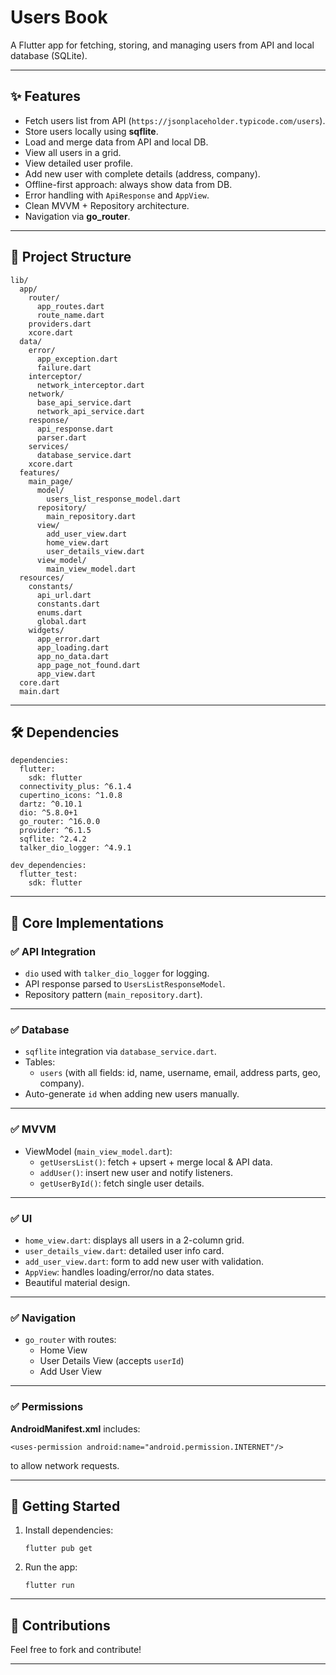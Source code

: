# Users Book

A Flutter app for fetching, storing, and managing users from API and local database (SQLite).

---

## ✨ Features

- Fetch users list from API (`https://jsonplaceholder.typicode.com/users`).
- Store users locally using **sqflite**.
- Load and merge data from API and local DB.
- View all users in a grid.
- View detailed user profile.
- Add new user with complete details (address, company).
- Offline-first approach: always show data from DB.
- Error handling with `ApiResponse` and `AppView`.
- Clean MVVM + Repository architecture.
- Navigation via **go_router**.

---

## 📂 Project Structure

```
lib/
  app/
    router/
      app_routes.dart
      route_name.dart
    providers.dart
    xcore.dart
  data/
    error/
      app_exception.dart
      failure.dart
    interceptor/
      network_interceptor.dart
    network/
      base_api_service.dart
      network_api_service.dart
    response/
      api_response.dart
      parser.dart
    services/
      database_service.dart
    xcore.dart
  features/
    main_page/
      model/
        users_list_response_model.dart
      repository/
        main_repository.dart
      view/
        add_user_view.dart
        home_view.dart
        user_details_view.dart
      view_model/
        main_view_model.dart
  resources/
    constants/
      api_url.dart
      constants.dart
      enums.dart
      global.dart
    widgets/
      app_error.dart
      app_loading.dart
      app_no_data.dart
      app_page_not_found.dart
      app_view.dart
  core.dart
  main.dart
```

---

## 🛠️ Dependencies

```
dependencies:
  flutter:
    sdk: flutter
  connectivity_plus: ^6.1.4
  cupertino_icons: ^1.0.8
  dartz: ^0.10.1
  dio: ^5.8.0+1
  go_router: ^16.0.0
  provider: ^6.1.5
  sqflite: ^2.4.2
  talker_dio_logger: ^4.9.1

dev_dependencies:
  flutter_test:
    sdk: flutter
```

---

## 🧩 Core Implementations

### ✅ API Integration
- `dio` used with `talker_dio_logger` for logging.
- API response parsed to `UsersListResponseModel`.
- Repository pattern (`main_repository.dart`).

---

### ✅ Database
- `sqflite` integration via `database_service.dart`.
- Tables:
    - `users` (with all fields: id, name, username, email, address parts, geo, company).
- Auto-generate `id` when adding new users manually.

---

### ✅ MVVM
- ViewModel (`main_view_model.dart`):
    - `getUsersList()`: fetch + upsert + merge local & API data.
    - `addUser()`: insert new user and notify listeners.
    - `getUserById()`: fetch single user details.

---

### ✅ UI
- `home_view.dart`: displays all users in a 2-column grid.
- `user_details_view.dart`: detailed user info card.
- `add_user_view.dart`: form to add new user with validation.
- `AppView`: handles loading/error/no data states.
- Beautiful material design.

---

### ✅ Navigation
- `go_router` with routes:
    - Home View
    - User Details View (accepts `userId`)
    - Add User View

---

### ✅ Permissions
**AndroidManifest.xml** includes:
```
<uses-permission android:name="android.permission.INTERNET"/>
```
to allow network requests.

---

## 🚀 Getting Started

1. Install dependencies:
   ```
   flutter pub get
   ```
2. Run the app:
   ```
   flutter run
   ```

---

## 🙌 Contributions
Feel free to fork and contribute!

---
